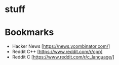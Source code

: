 # stuff

# Bookmarks
* Hacker News [https://news.ycombinator.com/]
* Reddit C++ [https://www.reddit.com/r/cpp]
* Reddit C [https://www.reddit.com/r/c_language/]
